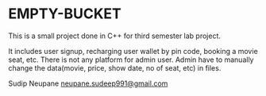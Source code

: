 # EMPTY-BUCKET
This is a small project done in C++ for third semester lab project.

It includes user signup, recharging user wallet by pin code, booking a movie seat, etc.
There is not any platform for admin user. Admin have to manually change the data(movie, price, show date, no of seat, etc) in files.


Sudip Neupane
neupane.sudeep991@gmail.com
